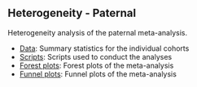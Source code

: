 ## Heterogeneity - Paternal

Heterogeneity analysis of the paternal meta-analysis.

- [Data](Data): Summary statistics for the individual cohorts
- [Scripts](Scripts): Scripts used to conduct the analyses
- [Forest plots](Results/Meta_Analysis_Forest_Plots): Forest plots of the meta-analysis
- [Funnel plots](Results/Random_effects): Funnel plots of the meta-analysis
